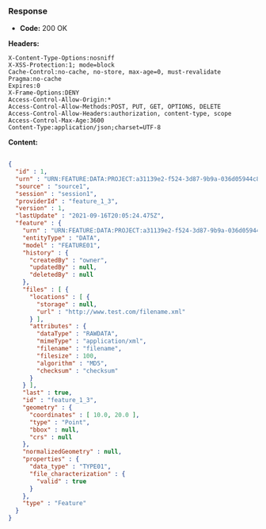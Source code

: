### Response

* **Code:** 200 OK

**Headers:**

`X-Content-Type-Options:nosniff`  
`X-XSS-Protection:1; mode=block`  
`Cache-Control:no-cache, no-store, max-age=0, must-revalidate`  
`Pragma:no-cache`  
`Expires:0`  
`X-Frame-Options:DENY`  
`Access-Control-Allow-Origin:*`  
`Access-Control-Allow-Methods:POST, PUT, GET, OPTIONS, DELETE`  
`Access-Control-Allow-Headers:authorization, content-type, scope`  
`Access-Control-Max-Age:3600`  
`Content-Type:application/json;charset=UTF-8`  

**Content:**

```json
    
{
  "id" : 1,
  "urn" : "URN:FEATURE:DATA:PROJECT:a31139e2-f524-3d87-9b9a-036d05944c89:V1",
  "source" : "source1",
  "session" : "session1",
  "providerId" : "feature_1_3",
  "version" : 1,
  "lastUpdate" : "2021-09-16T20:05:24.475Z",
  "feature" : {
    "urn" : "URN:FEATURE:DATA:PROJECT:a31139e2-f524-3d87-9b9a-036d05944c89:V1",
    "entityType" : "DATA",
    "model" : "FEATURE01",
    "history" : {
      "createdBy" : "owner",
      "updatedBy" : null,
      "deletedBy" : null
    },
    "files" : [ {
      "locations" : [ {
        "storage" : null,
        "url" : "http://www.test.com/filename.xml"
      } ],
      "attributes" : {
        "dataType" : "RAWDATA",
        "mimeType" : "application/xml",
        "filename" : "filename",
        "filesize" : 100,
        "algorithm" : "MD5",
        "checksum" : "checksum"
      }
    } ],
    "last" : true,
    "id" : "feature_1_3",
    "geometry" : {
      "coordinates" : [ 10.0, 20.0 ],
      "type" : "Point",
      "bbox" : null,
      "crs" : null
    },
    "normalizedGeometry" : null,
    "properties" : {
      "data_type" : "TYPE01",
      "file_characterization" : {
        "valid" : true
      }
    },
    "type" : "Feature"
  }
}
```
